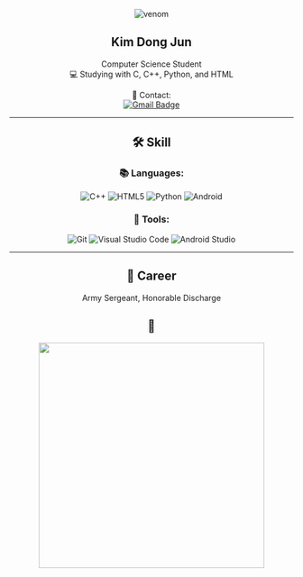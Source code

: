 <div align="center">

![venom](https://capsule-render.vercel.app/api?type=venom&height=200&text=Welcome!&fontSize=70&color=gradient&stroke=gradient)

## Kim Dong Jun  
Computer Science Student <br>
💻 Studying with C, C++, Python, and HTML  

📧 Contact:  
[![Gmail Badge](https://img.shields.io/badge/kdjkdj111@gmail.com-d14836?style=flat-square&logo=Gmail&logoColor=white&link=mailto:kdjkdj111@gmail.com)](mailto:kdjkdj111@gmail.com)

---

## 🛠️ Skill

### 📚 Languages:
![C++](https://img.shields.io/badge/C++-00599C.svg?&style=for-the-badge&logo=C%2B%2B&logoColor=white)
![HTML5](https://img.shields.io/badge/HTML5-E34F26.svg?&style=for-the-badge&logo=HTML5&logoColor=white)
![Python](https://img.shields.io/badge/Python-3776AB.svg?&style=for-the-badge&logo=Python&logoColor=white)
![Android](https://img.shields.io/badge/Android-3DDC84.svg?&style=for-the-badge&logo=Android&logoColor=white)

### 🧰 Tools:
![Git](https://img.shields.io/badge/Git-F05032.svg?&style=for-the-badge&logo=Git&logoColor=white)
![Visual Studio Code](https://img.shields.io/badge/Visual%20Studio%20Code-007ACC.svg?&style=for-the-badge&logo=Visual%20Studio%20Code&logoColor=white)
![Android Studio](https://img.shields.io/badge/Android%20Studio-3DDC84.svg?&style=for-the-badge&logo=Android%20Studio&logoColor=white)

---

## 🧭 Career

Army Sergeant, Honorable Discharge

## 🦆

  <a href="https://www.gitanimals.org/en_US?utm_medium=image&utm_source=kdjkdj111&utm_content=farm">
<img
src="https://render.gitanimals.org/farms/kdjkdj111"
width="400"
/>
</a>

</div>


</div>
